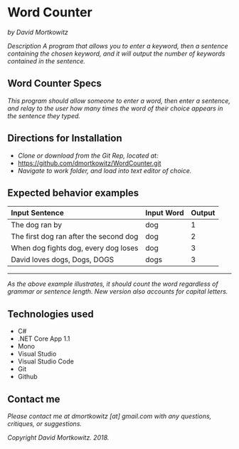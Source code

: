 # Word Counter
_by David Mortkowitz_

*Description*
_A program that allows you to enter a keyword, then a sentence containing the chosen keyword, and it will output the number of keywords contained in the sentence._

## Word Counter Specs
_This program should allow someone to enter a word, then enter a sentence, and relay to the user how many times the word of their choice appears in the sentence they typed._

## Directions for Installation

* _Clone or download from the Git Rep, located at:_
* https://github.com/dmortkowitz/WordCounter.git
* _Navigate to work folder, and load into text editor of choice._


## Expected behavior examples

| Input Sentence                         | Input Word | Output |
| :------------------------------------- | :--------- | :----- |
| The dog ran by                         | dog        | 1      |
| The first dog ran after the second dog | dog        | 2      |
| When dog fights dog, every dog loses   | dog        | 3      |
| David loves dogs, Dogs, DOGS           | dogs       | 3      |
---

_As the above example illustrates, it should count the word regardless of grammar or sentence length. New version also accounts for capital letters._

## Technologies used
* C# 
* .NET Core App 1.1
* Mono
* Visual Studio
* Visual Studio Code
* Git
* Github

## Contact me

_Please contact me at dmortkowitz [at] gmail.com with any questions, critiques, or suggestions._

*Copyright* _David Mortkowitz. 2018._